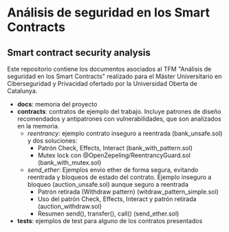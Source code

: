 # Análisis de seguridad en los Smart Contracts
## Smart contract security analysis

Este repositorio contiene los documentos asociados al TFM "Análisis de seguridad en los Smart Contracts" realizado para el Máster Universitario en Ciberseguridad y Privacidad ofertado por la Universidad Oberta de Catalunya.

- **docs**: memoria del proyecto
- **contracts**: contratos de ejemplo del trabajo. Incluye patrones de diseño recomendados y antipatrones con vulnerabilidades, que son analizados en la memoria.
  - *reentrancy*: ejemplo contrato inseguro a reentrada (bank_unsafe.sol) y dos soluciones:
    - Patrón Check, Effects, Interact (bank_with_pattern.sol)
    - Mutex lock con @OpenZepeling/ReentrancyGuard.sol (bank_with_mutex.sol)
  - *send_ether*: Ejemplos envio ether de forma segura, evitando reentrada y bloqueos de estado del contrato. Ejemplo inseguro a bloqueo (auction_unsafe.sol) aunque seguro a reentrada
    - Patrón retirada (Withdraw pattern) (witdraw_pattern_simple.sol)
    - Uso del patrón Check, Effects, Interact y patrón retirada (auction_withdraw.sol)
    - Resumen send(), transfer(), call() (send_ether.sol)
- **tests**: ejemplos de test para alguno de los contratos presentados